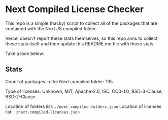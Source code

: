 # Next Compiled License Checker

This repo is a simple (hacky) script to collect all of the packages that are contained with the Next.JS compiled folder.

Vercel doesn't report these stats themselves, so this repo aims to collect these stats itself and then update this README.md file with those stats.

Take a look below:

## Stats

Count of packages in the Next compiled folder: 135.

Type of licenses: Unknown, MIT, Apache-2.0, ISC, CC0-1.0, BSD-3-Clause, BSD-2-Clause

Location of folders list: `./next-compiled-folders.json`
Location of licenses list: `./next-compiled-licenses.json`